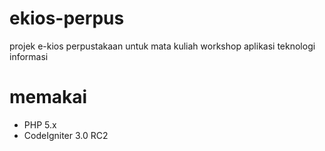 # ekios-perpus
projek e-kios perpustakaan untuk mata kuliah workshop aplikasi teknologi informasi

# memakai
- PHP 5.x
- CodeIgniter 3.0 RC2
